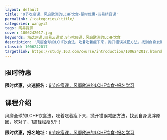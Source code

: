 ```yaml
---
layout: default
title: '9节吃瘦课，风靡欧洲的LCHF饮食-限时优惠-网易精品课'
permalink: /:categories/:title/
categories: wangyi2
tags: 网易提供
cover: 1006242017.jpg
keywords: 精选网课,网易云课堂,9节吃瘦课，风靡欧洲的LCHF饮食
description: '风靡全球的LCHF饮食法，吃着吃着瘦下来，抛开错误减肥方法，找到自身发胖原因，吃对了，1周轻松瘦5斤！(9节吃瘦课，风靡'
classid: 1006242017
targetlink: https://study.163.com/course/introduction/1006242017.htm?share=1&shareId=1025206652&utm_campaign=share&utm_medium=iphoneShare&utm_source=&utm_u=1025206652
---
```


## 限时特惠

**限时优惠，火速报名**：[9节吃瘦课，风靡欧洲的LCHF饮食-报名学习](https://study.163.com/course/introduction/1006242017.htm?share=1&shareId=1025206652&utm_campaign=share&utm_medium=iphoneShare&utm_source=&utm_u=1025206652)

## 课程介绍

风靡全球的LCHF饮食法，吃着吃着瘦下来，抛开错误减肥方法，找到自身发胖原因，吃对了，1周轻松瘦5斤！

**限时优惠，报名地址**：[9节吃瘦课，风靡欧洲的LCHF饮食-报名学习](https://study.163.com/course/introduction/1006242017.htm?share=1&shareId=1025206652&utm_campaign=share&utm_medium=iphoneShare&utm_source=&utm_u=1025206652)

